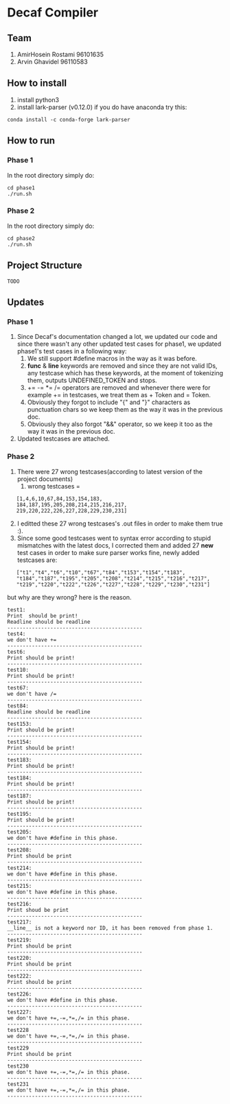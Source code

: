 # Decaf Compiler

## Team
1. AmirHosein Rostami 96101635
2. Arvin Ghavidel 96110583

## How to install
1. install python3
2. install lark-parser (v0.12.0)
if you do have anaconda try this:
```
conda install -c conda-forge lark-parser
```
## How to run
### Phase 1
In the root directory simply do:
```
cd phase1
./run.sh
```
### Phase 2
In the root directory simply do:
```
cd phase2
./run.sh
```

## Project Structure
```
TODO
```

## Updates
### Phase 1
1. Since Decaf's documentation changed a lot, we updated our code and since there 
wasn't any other updated test cases for phase1, we updated phase1's test cases in a following way:
   1. We still support #define macros in the way as it was before.
   2. __func__ & __line__ keywords are removed and since they are not valid IDs, any testcase which has these keywords, at the moment of tokenizing them, outputs UNDEFINED_TOKEN and stops.
   3. += -= *= /= operators are removed and whenever there were for example += in testcases, we treat them as + Token and = Token.
   4. Obviously they forgot to include "{" and "}" characters as punctuation chars so we keep them as the way it was in the previous doc.
   5. Obviously they also forgot "&&" operator, so we keep it too as the way it was in the previous doc.
2. Updated testcases are attached.
### Phase 2
1. There were 27 wrong testcases(according to latest version of the project documents)
   1. wrong testcases = 
```
   [1,4,6,10,67,84,153,154,183,
   184,187,195,205,208,214,215,216,217,
   219,220,222,226,227,228,229,230,231]
```
2. I editted these 27 wrong testcases's .out files in order to make them true :).
3. Since some good testcases went to syntax error according to stupid mismatches with the latest docs, I corrected them and added 27 **new** test cases in order to make sure parser works fine, newly added testcases are:
```
   ["t1","t4","t6","t10","t67","t84","t153","t154","t183",
   "t184","t187","t195","t205","t208","t214","t215","t216","t217",
   "t219","t220","t222","t226","t227","t228","t229","t230","t231"]
```

but why are they wrong? here is the reason.
```
test1:
Print  should be print!
Readline should be readline
--------------------------------------------
test4:
we don't have +=
--------------------------------------------
test6:
Print should be print!
--------------------------------------------
test10:
Print should be print!
--------------------------------------------
test67:
we don't have /=
--------------------------------------------
test84:
Readline should be readline
--------------------------------------------
test153:
Print should be print!
--------------------------------------------
test154:
Print should be print!
--------------------------------------------
test183:
Print should be print!
--------------------------------------------
test184:
Print should be print!
--------------------------------------------
test187:
Print should be print!
--------------------------------------------
test195:
Print should be print!
--------------------------------------------
test205:
we don't have #define in this phase.
--------------------------------------------
test208:
Print should be print
--------------------------------------------
test214:
we don't have #define in this phase.
--------------------------------------------
test215:
we don't have #define in this phase.
--------------------------------------------
test216:
Print shoud be print
--------------------------------------------
test217:
__line__ is not a keyword nor ID, it has been removed from phase 1.
--------------------------------------------
test219:
Print should be print
--------------------------------------------
test220:
Print should be print
--------------------------------------------
test222:
Print should be print
--------------------------------------------
test226:
we don't have #define in this phase.
--------------------------------------------
test227:
we don't have +=,-=,*=,/= in this phase.
--------------------------------------------
test228
we don't have +=,-=,*=,/= in this phase.
--------------------------------------------
test229
Print should be print
--------------------------------------------
test230
we don't have +=,-=,*=,/= in this phase.
--------------------------------------------
test231
we don't have +=,-=,*=,/= in this phase.
--------------------------------------------
```

